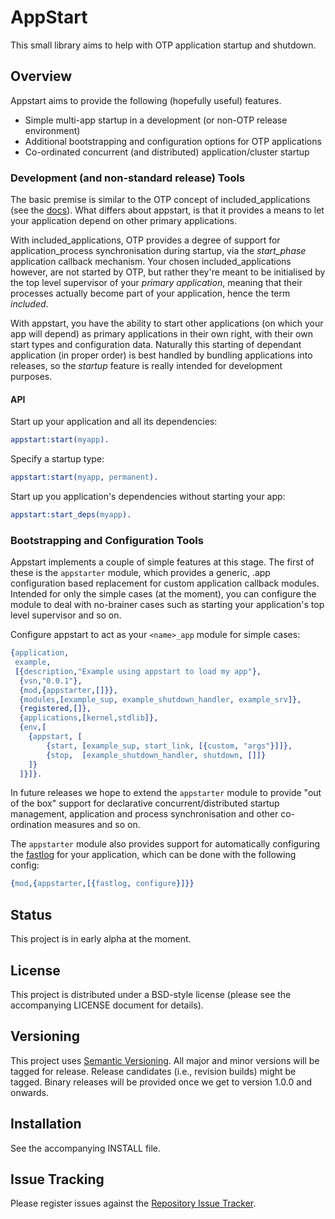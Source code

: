 # AppStart

This small library aims to help with OTP application startup and shutdown.

## Overview

Appstart aims to provide the following (hopefully useful) features.

- Simple multi-app startup in a development (or non-OTP release environment)
- Additional bootstrapping and configuration options for OTP applications
- Co-ordinated concurrent (and distributed) application/cluster startup

### Development (and non-standard release) Tools

The basic premise is similar to the OTP concept of included\_applications (see the [docs](http://www.erlang.org/doc/design_principles/included_applications.html)).
What differs about appstart, is that it provides a means to let your application
depend on other primary applications.

With included\_applications, OTP provides a degree of support for
application\_process synchronisation during startup, via the *start_phase*
application callback mechanism. Your chosen included\_applications however, are
not started by OTP, but rather they're meant to be initialised by the top level
supervisor of your *primary application*, meaning that their processes actually
become part of your application, hence the term *included*.

With appstart, you have the ability to start other applications (on which your
app will depend) as primary applications in their own right, with their own start
types and configuration data. Naturally this starting of dependant application (in
proper order) is best handled by bundling applications into releases, so the 
*startup* feature is really intended for development purposes.

#### API

Start up your application and all its dependencies:

```erlang
appstart:start(myapp).
```

Specify a startup type:

```erlang
appstart:start(myapp, permanent).
```

Start up you application's dependencies without starting your app:

```erlang
appstart:start_deps(myapp).
```

### Bootstrapping and Configuration Tools

Appstart implements a couple of simple features at this stage. The first of these
is the `appstarter` module, which provides a generic, .app configuration based 
replacement for custom application callback modules. Intended for only the simple
cases (at the moment), you can configure the module to deal with no-brainer cases
such as starting your application's top level supervisor and so on.

Configure appstart to act as your `<name>_app` module for simple cases:

```erlang
{application,
 example,
 [{description,"Example using appstart to load my app"},
  {vsn,"0.0.1"},
  {mod,{appstarter,[]}},
  {modules,[example_sup, example_shutdown_handler, example_srv]},
  {registered,[]},
  {applications,[kernel,stdlib]},
  {env,[
    {appstart, [
        {start, [example_sup, start_link, [{custom, "args"}]]},
        {stop,  [example_shutdown_handler, shutdown, []]}
    ]}
  ]}]}.
```

In future releases we hope to extend the `appstarter` module to provide "out of 
the box" support for declarative concurrent/distributed startup management,
application and process synchronisation and other co-ordination measures and so 
on.

The `appstarter` module also provides support for automatically configuring the
[fastlog](https://github.com/hyperthunk/fastlog) for your application, which can
be done with the following config:

```erlang
{mod,{appstarter,[{fastlog, configure}]}}
```

## Status

This project is in early alpha at the moment.

## License

This project is distributed under a BSD-style license (please see the accompanying
LICENSE document for details).

## Versioning

This project uses [Semantic Versioning](http://semver.org). All major and minor
versions will be tagged for release. Release candidates (i.e., revision builds)
might be tagged. Binary releases will be provided once we get to version 1.0.0 and
onwards.

## Installation

See the accompanying INSTALL file.

## Issue Tracking

Please register issues against the [Repository Issue Tracker](https://github.com/hyperthunk/appstart/issues).
